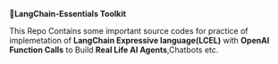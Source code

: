🚀**LangChain-Essentials Toolkit**

This Repo Contains some important source codes for practice of implemetation of **LangChain Expressive language(LCEL)** with **OpenAI Function Calls** to Build **Real Life AI Agents**,Chatbots etc.
